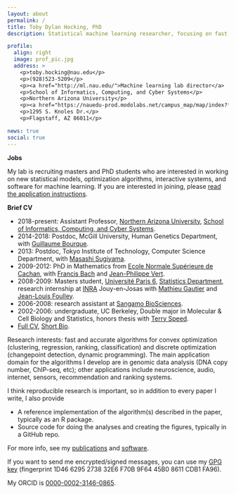 ```yaml
---
layout: about
permalink: /
title: Toby Dylan Hocking, PhD
description: Statistical machine learning researcher, focusing on fast optimization algorithms for big data

profile:
  align: right
  image: prof_pic.jpg
  address: >
    <p>toby.hocking@nau.edu</p>
    <p>(928)523-5209</p> 
    <p><a href="http://ml.nau.edu/">Machine learning lab director</a>
    <p>School of Informatics, Computing, and Cyber Systems</p>
    <p>Northern Arizona University</p>
    <p><a href="https://nauedu-prod.modolabs.net/campus_map/map/index?filter=school%20of%20informatics%20computing&_recenter=true">Building 90</a>, Room 210</p>
    <p>1295 S. Knoles Dr.</p>
    <p>Flagstaff, AZ 86011</p>

news: true
social: true
---
```


**Jobs**

My lab is recruiting masters and PhD students who are interested in
working on new statistical models, optimization algorithms,
interactive systems, and software for machine learning. If you are
interested in joining, please [read the application
instructions](http://ml.nau.edu/application.html).

**Brief CV**

- 2018-present: Assistant Professor,
  [Northern Arizona University](http://nau.edu),
  [School of Informatics, Computing, and Cyber Systems](http://nau.edu/siccs).
- 2014-2018: Postdoc, McGill University, Human Genetics Department,
  with
  [Guillaume Bourque](http://www.computationalgenomics.ca/BourqueLab/team/).
- 2013: Postdoc, Tokyo Institute of Technology, Computer Science
  Department, with
  [Masashi Sugiyama](http://www.ms.k.u-tokyo.ac.jp/sugi/).
- 2009-2012: PhD in Mathematics from [Ecole Normale Supérieure de
  Cachan](https://en.wikipedia.org/wiki/%C3%89cole_normale_sup%C3%A9rieure_Paris-Saclay), with [Francis Bach](http://www.di.ens.fr/~fbach/) and
  [Jean-Philippe Vert](http://members.cbio.mines-paristech.fr/~jvert/).
- 2008-2009: Masters student, [Université Paris
  6](https://en.wikipedia.org/wiki/Pierre_and_Marie_Curie_University),
  [Statistics Department](https://m2stat.sorbonne-universite.fr/),
  research internship at
  [INRA](https://en.wikipedia.org/wiki/Institut_national_de_la_recherche_agronomique)
  Jouy-en-Josas with [Mathieu
  Gautier](https://www6.montpellier.inra.fr/cbgp_eng/Staff/Permanent-staff/Gautier)
  and [Jean-Louis
  Foulley](https://scholar.google.ca/citations?user=ogC5yewAAAAJ).
- 2006-2008: research assistant at
  [Sangamo BioSciences](http://www.sangamo.com/).
- 2002-2006: undergraduate, UC Berkeley, Double major in Molecular &
  Cell Biology and Statistics, honors thesis with
  [Terry Speed](https://www.stat.berkeley.edu/~terry/).
- [Full CV](HOCKING-cv.pdf), [Short Bio](http://ml.nau.edu/members/TDH-short-bio.html).

Research interests: fast and accurate algorithms for convex
optimization (clustering, regression, ranking, classification) and
discrete optimization (changepoint detection, dynamic
programming). The main application domain for the algorithms I develop
are in genomic data analysis (DNA copy number, ChIP-seq, etc); other
applications include neuroscience, audio, internet, sensors,
recommendation and ranking systems.

I think reproducible research is important, so in addition to every
paper I write, I also provide

- A reference implementation of the algorithm(s) described in the paper, typically as an R package.
- Source code for doing the analyses and creating the figures, typically in a GitHub repo.

For more info, see my
[publications](publications/) and [software](software/).

If you want to send me encrypted/signed messages, you can use my
[GPG key](HOCKING-key.gpg) (fingerprint 1D46 6295 2738 32E6 F70B 9F64
45B0 8611 CDB1 FA96).

My ORCID is [0000-0002-3146-0865](https://orcid.org/0000-0002-3146-0865).
